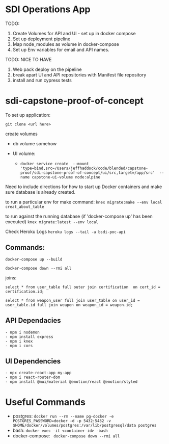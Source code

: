 # SDI Operations App

TODO: 
1. Create Volumes for API and UI - set up in docker compose
1. Set up deployment pipeline
1. Map node_modules as volume in docker-compose
1. Set up Env variables for email and API names.

TODO: NICE TO HAVE
1. Web pack deploy on the pipeline
1. break apart UI and API repositories with Manifest file repository
1. install and run cypress tests

# sdi-capstone-proof-of-concept

To set up application:

`git clone <url here>`

create volumes
* db volume somehow

* UI volume: 
    * `docker service create  --mount 'type=bind,src=/Users/jeffhaddock/code/blended/capstone-proof/sdi-capstone-proof-of-concept/ui/src,target=/app/src'  --name capstone-ui-volume node:alpine`

Need to include directions for how to 
start up Docker containers and make 
sure database is already created.

to run a particular env for make command:
`knex migrate:make --env local creat_about_table`

to run against the running database (if 'docker-compose up' has been executed)
`knex migrate:latest --env local`


Check Heroku Logs
`heroku logs --tail -a bsdi-poc-api`

## Commands:

`docker-compose up --build`

`docker-compose down --rmi all`

joins:

`select * from user_table full outer join certification  on cert_id = certification.id;`

`select * from weapon_user full join user_table on user_id = user_table.id full join weapon on weapon_id = weapon.id;`

## API Dependacies
    - npm i nodemon
    - npm install express
    - npm i knex
    - npm i cors



## UI Dependencies
    - npx create-react-app my-app
    - npm i react-router-dom
    - npm install @mui/material @emotion/react @emotion/styled

    
# Useful Commands
- postgres: `docker run --rm --name pg-docker -e POSTGRES_PASSWORD=docker -d -p 5432:5432 -v $HOME/docker/volumes/postgres:/var/lib/postgresql/data postgres`
- bash: `docker exec -it <container-id> -bash`
- docker-compose: ` docker-compose down --rmi all`
